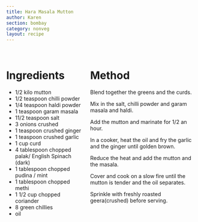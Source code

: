 ```yaml
---
title: Hara Masala Mutton
author: Karen
section: bombay
category: nonveg
layout: recipe
---
```


<br>
<div class='columns'> <div class='column is-one-third p-3' markdown='1'>

# Ingredients

* 1/2 kilo mutton
* 1/2 teaspoon chilli powder
* 1/4 teaspoon haldi powder
* 1 teaspoon garam masala
* 11/2 teaspoon salt
* 3 onions crushed
* 1 teaspoon crushed ginger
* 1 teaspoon crushed garlic
* 1 cup curd
* 4 tablespoon chopped palak/ English Spinach (dark)
* 1 tablespoon chopped pudina / mint
* 1 tablespoon chopped methi
* 1 1/2 cup chopped coriander
* 8 green chillies
* oil


</div> <div class='column is-two-thirds p-3' markdown='1'>

# Method

Blend together the greens and the curds.

Mix in the salt, chilli powder and garam masala and haldi.

Add the mutton and marinate for 1/2 an hour.

In a cooker, heat the oil and fry the garlic and the ginger until golden brown.

Reduce the heat and add the mutton and the masala. 

Cover and cook on a slow fire until the mutton is tender and the oil separates.

Sprinkle with freshly roasted geera(crushed) before serving.


</div> </div>